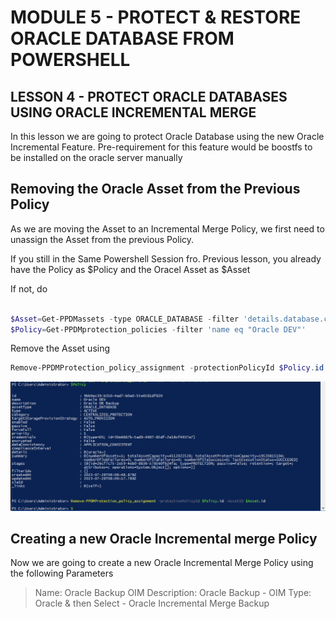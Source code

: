 # MODULE 5 - PROTECT & RESTORE ORACLE DATABASE FROM POWERSHELL

## LESSON 4 - PROTECT ORACLE DATABASES USING ORACLE INCREMENTAL MERGE

In this lesson we are going to protect Oracle Database using the new Oracle Incremental Feature.
Pre-requirement for this feature would be boostfs to be installed on the oracle server manually 

## Removing the Oracle Asset from the Previous Policy

As we are moving the Asset to an Incremental Merge Policy, we first need to unassign the Asset from the previous Policy.

If you still in the Same Powershell Session fro. Previous lesson, you already have the Policy as $Policy and the Oracel Asset as $Asset

If not, do

```Powershell

$Asset=Get-PPDMassets -type ORACLE_DATABASE -filter 'details.database.clusterName eq "oracle01.demo.local" and name eq "orcl"'
$Policy=Get-PPDMprotection_policies -filter 'name eq "Oracle DEV"'
```


Remove the Asset using
```Powershell
Remove-PPDMProtection_policy_assignment -protectionPolicyId $Policy.id -AssetID $Asset.id
```
![Alt text](image-83.png)

## Creating a new Oracle Incremental merge Policy

Now we are going to create a new Oracle Incremental Merge Policy using the following Parameters

>Name:  Oracle Backup OIM
>Description: Oracle Backup - OIM
>Type: Oracle  & then Select - Oracle Incremental Merge Backup